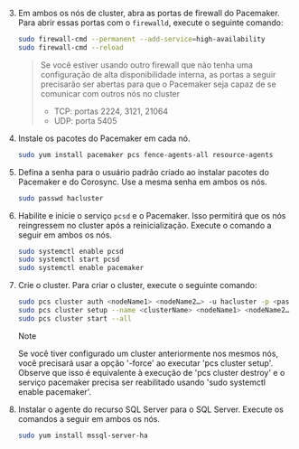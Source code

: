 
3. Em ambos os nós de cluster, abra as portas de firewall do Pacemaker. Para abrir essas portas com o `firewalld`, execute o seguinte comando:

   ```bash
   sudo firewall-cmd --permanent --add-service=high-availability
   sudo firewall-cmd --reload
   ```

   > Se você estiver usando outro firewall que não tenha uma configuração de alta disponibilidade interna, as portas a seguir precisarão ser abertas para que o Pacemaker seja capaz de se comunicar com outros nós no cluster
   >
   > * TCP: portas 2224, 3121, 21064
   > * UDP: porta 5405

1. Instale os pacotes do Pacemaker em cada nó.

   ```bash
   sudo yum install pacemaker pcs fence-agents-all resource-agents
   ```

   

2. Defina a senha para o usuário padrão criado ao instalar pacotes do Pacemaker e do Corosync. Use a mesma senha em ambos os nós. 

   ```bash
   sudo passwd hacluster
   ```

   

3. Habilite e inicie o serviço `pcsd` e o Pacemaker. Isso permitirá que os nós reingressem no cluster após a reinicialização. Execute o comando a seguir em ambos os nós.

   ```bash
   sudo systemctl enable pcsd
   sudo systemctl start pcsd
   sudo systemctl enable pacemaker
   ```

4. Crie o cluster. Para criar o cluster, execute o seguinte comando:

   ```bash
   sudo pcs cluster auth <nodeName1> <nodeName2…> -u hacluster -p <password for hacluster>
   sudo pcs cluster setup --name <clusterName> <nodeName1> <nodeName2…> 
   sudo pcs cluster start --all
   ```
   
   >[!NOTE]
   >Se você tiver configurado um cluster anteriormente nos mesmos nós, você precisará usar a opção '-force' ao executar 'pcs cluster setup'. Observe que isso é equivalente à execução de 'pcs cluster destroy' e o serviço pacemaker precisa ser reabilitado usando 'sudo systemctl enable pacemaker'.

5. Instalar o agente do recurso SQL Server para o SQL Server. Execute os comandos a seguir em ambos os nós. 

   ```bash
   sudo yum install mssql-server-ha
   ```
